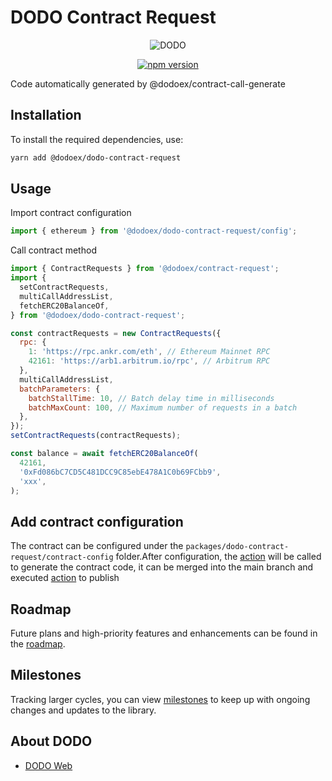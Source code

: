 # DODO Contract Request

<p align="center">
  <a>
    <img src="https://i.postimg.cc/W4q937Db/Logo.png" alt="DODO" />
  </a>
</p>

<p align="center">
<a href="https://www.npmjs.com/package/@dodoex/dodo-contract-request"><img src="https://img.shields.io/npm/v/@dodoex/dodo-contract-request" alt="npm version" /></a>
<p>

Code automatically generated by @dodoex/contract-call-generate

## Installation

To install the required dependencies, use:

```bash
yarn add @dodoex/dodo-contract-request
```

## Usage

Import contract configuration

```javascript
import { ethereum } from '@dodoex/dodo-contract-request/config';
```

Call contract method

```javascript
import { ContractRequests } from '@dodoex/contract-request';
import {
  setContractRequests,
  multiCallAddressList,
  fetchERC20BalanceOf,
} from '@dodoex/dodo-contract-request';

const contractRequests = new ContractRequests({
  rpc: {
    1: 'https://rpc.ankr.com/eth', // Ethereum Mainnet RPC
    42161: 'https://arb1.arbitrum.io/rpc', // Arbitrum RPC
  },
  multiCallAddressList,
  batchParameters: {
    batchStallTime: 10, // Batch delay time in milliseconds
    batchMaxCount: 100, // Maximum number of requests in a batch
  },
});
setContractRequests(contractRequests);

const balance = await fetchERC20BalanceOf(
  42161,
  '0xFd086bC7CD5C481DCC9C85ebE478A1C0b69FCbb9',
  'xxx',
);
```

## Add contract configuration

The contract can be configured under the `packages/dodo-contract-request/contract-config` folder.After configuration, the [action](https://github.com/DODOEX/contract-request/actions/workflows/dodo-generate.yml) will be called to generate the contract code, it can be merged into the main branch and executed [action](https://github.com/DODOEX/contract-request/actions/workflows/release.yml) to publish

## Roadmap

Future plans and high-priority features and enhancements can be found in the [roadmap](https://github.com/orgs/DODOEX/projects/1/views/1?layout=board&visibleFields=%5B%22Title%22%2C%22Assignees%22%2C%22Status%22%2C139022602%2C%22Labels%22%5D&filterQuery=label%3A%22package%3A+DODO+Contract%22).

## Milestones

Tracking larger cycles, you can view [milestones](https://github.com/DODOEX/contract-request/milestones) to keep up with ongoing changes and updates to the library.

## About DODO

- [DODO Web](https://dodoex.io/)
